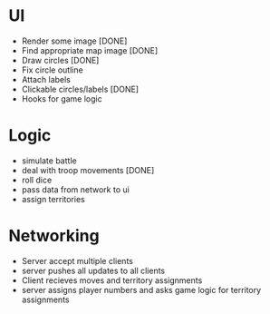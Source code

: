 # UI
- Render some image [DONE]
- Find appropriate map image [DONE]
- Draw circles [DONE]
- Fix circle outline
- Attach labels
- Clickable circles/labels [DONE]
- Hooks for game logic


# Logic
- simulate battle
- deal with troop movements [DONE]
- roll dice
- pass data from network to ui
- assign territories

# Networking
- Server accept multiple clients
- server pushes all updates to all clients
- Client recieves moves and territory assignments
- server assigns player numbers and asks game logic for territory assignments
